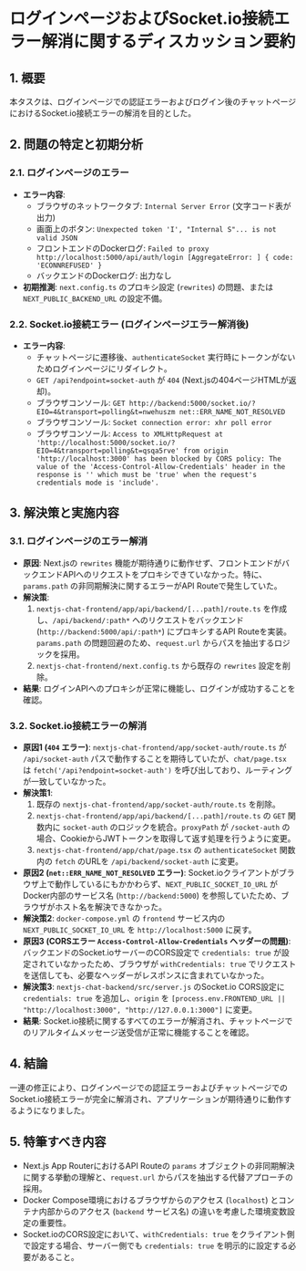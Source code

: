 # ログインページおよびSocket.io接続エラー解消に関するディスカッション要約

## 1. 概要
本タスクは、ログインページでの認証エラーおよびログイン後のチャットページにおけるSocket.io接続エラーの解消を目的とした。

## 2. 問題の特定と初期分析
### 2.1. ログインページのエラー
*   **エラー内容**:
    *   ブラウザのネットワークタブ: `Internal Server Error` (文字コード表が出力)
    *   画面上のボタン: `Unexpected token 'I', "Internal S"... is not valid JSON`
    *   フロントエンドのDockerログ: `Failed to proxy http://localhost:5000/api/auth/login [AggregateError: ] { code: 'ECONNREFUSED' }`
    *   バックエンドのDockerログ: 出力なし
*   **初期推測**: `next.config.ts` のプロキシ設定 (`rewrites`) の問題、または `NEXT_PUBLIC_BACKEND_URL` の設定不備。

### 2.2. Socket.io接続エラー (ログインページエラー解消後)
*   **エラー内容**:
    *   チャットページに遷移後、`authenticateSocket` 実行時にトークンがないためログインページにリダイレクト。
    *   `GET /api?endpoint=socket-auth` が `404` (Next.jsの404ページHTMLが返却)。
    *   ブラウザコンソール: `GET http://backend:5000/socket.io/?EIO=4&transport=polling&t=nwehuszm net::ERR_NAME_NOT_RESOLVED`
    *   ブラウザコンソール: `Socket connection error: xhr poll error`
    *   ブラウザコンソール: `Access to XMLHttpRequest at 'http://localhost:5000/socket.io/?EIO=4&transport=polling&t=qsqa5rve' from origin 'http://localhost:3000' has been blocked by CORS policy: The value of the 'Access-Control-Allow-Credentials' header in the response is '' which must be 'true' when the request's credentials mode is 'include'.`

## 3. 解決策と実施内容

### 3.1. ログインページのエラー解消
*   **原因**: Next.jsの `rewrites` 機能が期待通りに動作せず、フロントエンドがバックエンドAPIへのリクエストをプロキシできていなかった。特に、`params.path` の非同期解決に関するエラーがAPI Routeで発生していた。
*   **解決策**:
    1.  `nextjs-chat-frontend/app/api/backend/[...path]/route.ts` を作成し、`/api/backend/:path*` へのリクエストをバックエンド (`http://backend:5000/api/:path*`) にプロキシするAPI Routeを実装。`params.path` の問題回避のため、`request.url` からパスを抽出するロジックを採用。
    2.  `nextjs-chat-frontend/next.config.ts` から既存の `rewrites` 設定を削除。
*   **結果**: ログインAPIへのプロキシが正常に機能し、ログインが成功することを確認。

### 3.2. Socket.io接続エラーの解消
*   **原因1 (`404` エラー)**: `nextjs-chat-frontend/app/socket-auth/route.ts` が `/api/socket-auth` パスで動作することを期待していたが、`chat/page.tsx` は `fetch('/api?endpoint=socket-auth')` を呼び出しており、ルーティングが一致していなかった。
*   **解決策1**:
    1.  既存の `nextjs-chat-frontend/app/socket-auth/route.ts` を削除。
    2.  `nextjs-chat-frontend/app/api/backend/[...path]/route.ts` の `GET` 関数内に `socket-auth` のロジックを統合。`proxyPath` が `/socket-auth` の場合、CookieからJWTトークンを取得して返す処理を行うように変更。
    3.  `nextjs-chat-frontend/app/chat/page.tsx` の `authenticateSocket` 関数内の `fetch` のURLを `/api/backend/socket-auth` に変更。
*   **原因2 (`net::ERR_NAME_NOT_RESOLVED` エラー)**: Socket.ioクライアントがブラウザ上で動作しているにもかかわらず、`NEXT_PUBLIC_SOCKET_IO_URL` がDocker内部のサービス名 (`http://backend:5000`) を参照していたため、ブラウザがホスト名を解決できなかった。
*   **解決策2**: `docker-compose.yml` の `frontend` サービス内の `NEXT_PUBLIC_SOCKET_IO_URL` を `http://localhost:5000` に戻す。
*   **原因3 (CORSエラー `Access-Control-Allow-Credentials` ヘッダーの問題)**: バックエンドのSocket.ioサーバーのCORS設定で `credentials: true` が設定されていなかったため、ブラウザが `withCredentials: true` でリクエストを送信しても、必要なヘッダーがレスポンスに含まれていなかった。
*   **解決策3**: `nextjs-chat-backend/src/server.js` のSocket.io CORS設定に `credentials: true` を追加し、`origin` を `[process.env.FRONTEND_URL || "http://localhost:3000", "http://127.0.0.1:3000"]` に変更。
*   **結果**: Socket.io接続に関するすべてのエラーが解消され、チャットページでのリアルタイムメッセージ送受信が正常に機能することを確認。

## 4. 結論
一連の修正により、ログインページでの認証エラーおよびチャットページでのSocket.io接続エラーが完全に解消され、アプリケーションが期待通りに動作するようになりました。

## 5. 特筆すべき内容
*   Next.js App RouterにおけるAPI Routeの `params` オブジェクトの非同期解決に関する挙動の理解と、`request.url` からパスを抽出する代替アプローチの採用。
*   Docker Compose環境におけるブラウザからのアクセス (`localhost`) とコンテナ内部からのアクセス (`backend` サービス名) の違いを考慮した環境変数設定の重要性。
*   Socket.ioのCORS設定において、`withCredentials: true` をクライアント側で設定する場合、サーバー側でも `credentials: true` を明示的に設定する必要があること。
